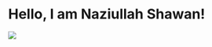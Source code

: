 # Hello, I am Naziullah Shawan!
<img align="center" src="https://github-readme-stats.vercel.app/api?username=naziullah135&show_icons=true&theme=tokyonight">
